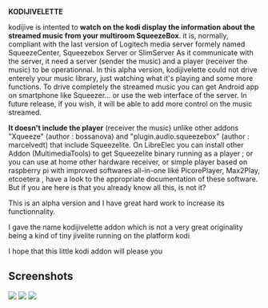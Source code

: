 **KODIJIVELETTE**

kodijive is intented to **watch on the kodi display the information about the streamed music from your multiroom SqueezeBox**.
it is, normally, compliant with the last version of Logitech  media server formely named SqueezeCenter, Squeezebox Server
or SlimServer
As it communicate with the server, it need a server (sender the music) and a player (receiver the music) to be
operationnal. In this alpha version, kodijivelette could not drive enterely your music library, just watching what it's 
playing and some more functions.
To drive completely the streamed music you can get Android app on smartphone like Squeezer... 
or use the web interface of the server. 
In future release, if you wish, it will be able to add more control on the music streamed.

**It doesn't include the player** (receiver the music) unlike other addons "Xqueeze" (author : bossanova) and
"plugin.audio.squeezebox" (author : marcelvedt) that include Squeezelite. On LibreElec you can install
other Addon (MultimediaTools) to get Squeezelite binary running as a player ; or you can use at home
other hardware receiver, or simple player based on raspberry pi with improved softwares all-in-one like
PicorePlayer, Max2Play, etcoetera , have a look to the appropriate documentation of these software. 
But if you are here is that you already know all this, is not it?

This is an alpha version and I have great hard work to increase its functionnality.

I gave the name kodijivelette addon which is not a very great originality being a kind of tiny jivelite
running on the platform kodi

I hope that this little kodi addon will please you

Screenshots
-----------
![](https://i.imgur.com/Uf1PV7U.png)
![](https://i.imgur.com/w7ZmBEH.png)
![](https://i.imgur.com/WWRaSVf.png)
